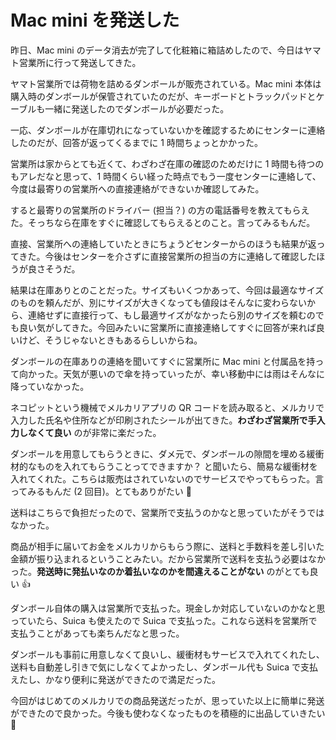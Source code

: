 # Mac mini を発送した
昨日、Mac mini のデータ消去が完了して化粧箱に箱詰めしたので、今日はヤマト営業所に行って発送してきた。

ヤマト営業所では荷物を詰めるダンボールが販売されている。Mac mini 本体は購入時のダンボールが保管されていたのだが、キーボードとトラックパッドとケーブルも一緒に発送したのでダンボールが必要だった。

一応、ダンボールが在庫切れになっていないかを確認するためにセンターに連絡したのだが、回答が返ってくるまでに 1 時間ちょっとかかった。

営業所は家からとても近くて、わざわざ在庫の確認のためだけに 1 時間も待つのもアレだなと思って、1 時間くらい経った時点でもう一度センターに連絡して、今度は最寄りの営業所への直接連絡ができないか確認してみた。

すると最寄りの営業所のドライバー (担当？) の方の電話番号を教えてもらえた。そっちなら在庫をすぐに確認してもらえるとのこと。言ってみるもんだ。

直接、営業所への連絡していたときにちょうどセンターからのほうも結果が返ってきた。今後はセンターを介さずに直接営業所の担当の方に連絡して確認したほうが良さそうだ。

結果は在庫ありとのことだった。サイズもいくつかあって、今回は最適なサイズのものを頼んだが、別にサイズが大きくなっても値段はそんなに変わらないから、連絡せずに直接行って、もし最適サイズがなかったら別のサイズを頼むのでも良い気がしてきた。今回みたいに営業所に直接連絡してすぐに回答が来れば良いけど、そうじゃないときもあるらしいからね。

ダンボールの在庫ありの連絡を聞いてすぐに営業所に Mac mini と付属品を持って向かった。天気が悪いので傘を持っていったが、幸い移動中には雨はそんなに降っていなかった。

ネコピットという機械でメルカリアプリの QR コードを読み取ると、メルカリで入力した氏名や住所などが印刷されたシールが出てきた。**わざわざ営業所で手入力しなくて良い** のが非常に楽だった。

ダンボールを用意してもらうときに、ダメ元で、ダンボールの隙間を埋める緩衝材的なものを入れてもらうことってできますか？ と聞いたら、簡易な緩衝材を入れてくれた。こちらは販売はされていないのでサービスでやってもらった。言ってみるもんだ (2 回目)。とてもありがたい 🙏

送料はこちらで負担だったので、営業所で支払うのかなと思っていたがそうではなかった。

商品が相手に届いてお金をメルカリからもらう際に、送料と手数料を差し引いた金額が振り込まれるということみたい。だから営業所で送料を支払う必要はなかった。**発送時に発払いなのか着払いなのかを間違えることがない** のがとても良い 👍

ダンボール自体の購入は営業所で支払った。現金しか対応していないのかなと思っていたら、Suica も使えたので Suica で支払った。これなら送料を営業所で支払うことがあっても楽ちんだなと思った。

ダンボールも事前に用意しなくて良いし、緩衝材もサービスで入れてくれたし、送料も自動差し引きで気にしなくてよかったし、ダンボール代も Suica で支払えたし、かなり便利に発送ができたので満足だった。

今回がはじめてのメルカリでの商品発送だったが、思っていた以上に簡単に発送ができたので良かった。今後も使わなくなったものを積極的に出品していきたい 💪

